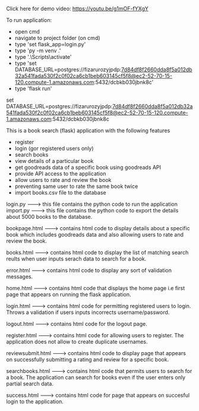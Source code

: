 Click here for demo video: https://youtu.be/g1mOF-fYXgY

To run application:

- open cmd
- navigate to project folder (on cmd)
- type 'set flask_app=login.py'
- type 'py -m venv .'
- type '.\Scripts\activate'
- type 'set DATABASE_URL=postgres://fizarurozyjpdp:7d84df8f2660dda8f5a012db32a541fada530f2c0f02ca6cb1beb603145cf5f8@ec2-52-70-15-120.compute-1.amazonaws.com:5432/dcbkb030jbnk8c'
- type 'flask run'




set DATABASE_URL=postgres://fizarurozyjpdp:7d84df8f2660dda8f5a012db32a541fada530f2c0f02ca6cb1beb603145cf5f8@ec2-52-70-15-120.compute-1.amazonaws.com:5432/dcbkb030jbnk8c



This is a book search (flask) application with the following features
- register
- login (gor registered users only)
- search books
- view details of a particular book
- get goodreads data of a specific book using goodreads API
- provide API access to the application
- allow users to rate and review the book
- preventing same user to rate the same book twice
- import books.csv file to the database

login.py ---> this file contains the python code to run the application
import.py ---> this file contains the python code to export the details about 5000 books to the database.

bookpage.html ---> contains html code to display details about a specific book which includes goodreads data and also allowing users to rate and review the book.

books.html ---> contains html code to display the list of matching search reults when user inputs serach data to search for a book.

error.html ---> contains html code to display any sort of validation messages.

home.html ---> contains html code that displays the home page i.e first page that appears on running the flask application.

login.html ---> contains html code for permitting registered users to login. Throws a validation if users inputs incorrects username/password.

logout.html ---> contains html code for the logout page.

register.html ---> contains html code for allowing users to register. The application does not allow to create duplicate usernames.

reviewsubmit.html ---> contains html code to display page that appears on successfully submitting a rating and review for a specific book.

searchbooks.html ---> contains html code that permits users to search for a book. The application can search for books even if the user enters only partial search data.

success.html ---> contains html code for page that appears on succesful login to the application.


